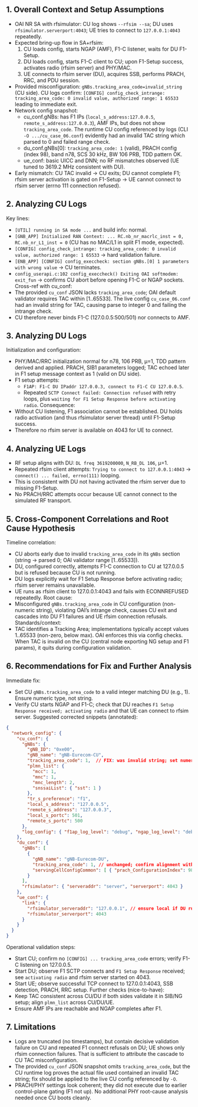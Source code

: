## 1. Overall Context and Setup Assumptions
- OAI NR SA with rfsimulator: CU log shows `--rfsim --sa`; DU uses `rfsimulator.serverport:4043`; UE tries to connect to `127.0.0.1:4043` repeatedly.
- Expected bring-up flow in SA+rfsim:
  1) CU loads config, starts NGAP (AMF), F1-C listener, waits for DU F1-Setup.
  2) DU loads config, starts F1-C client to CU; upon F1-Setup success, activates radio (rfsim server) and PHY/MAC.
  3) UE connects to rfsim server (DU), acquires SSB, performs PRACH, RRC, and PDU session.
- Provided misconfiguration: `gNBs.tracking_area_code=invalid_string` (CU side). CU logs confirm: `[CONFIG] config_check_intrange: tracking_area_code: 0 invalid value, authorized range: 1 65533` leading to immediate exit.
- Network config snapshot:
  - cu_conf.gNBs: has F1 IPs (`local_s_address:127.0.0.5`, `remote_s_address:127.0.0.3`), AMF IPs, but does not show `tracking_area_code`. The runtime CU config referenced by logs (CLI `-O .../cu_case_06.conf`) evidently had an invalid TAC string which parsed to 0 and failed range check.
  - du_conf.gNBs[0]: `tracking_area_code: 1` (valid), PRACH config (index 98), band n78, SCS 30 kHz, BW 106 PRB, TDD pattern OK.
  - ue_conf: basic UICC and DNN; no RF mismatches observed (UE tuned to 3619.2 MHz consistent with DU).
- Early mismatch: CU TAC invalid → CU exits; DU cannot complete F1; rfsim server activation is gated on F1-Setup → UE cannot connect to rfsim server (errno 111 connection refused).

## 2. Analyzing CU Logs
Key lines:
- `[UTIL] running in SA mode ...` and build info: normal.
- `[GNB_APP] Initialized RAN Context: ... RC.nb_nr_macrlc_inst = 0, RC.nb_nr_L1_inst = 0` (CU has no MAC/L1 in split F1 mode, expected).
- `[CONFIG] config_check_intrange: tracking_area_code: 0 invalid value, authorized range: 1 65533` → hard validation failure.
- `[ENB_APP] [CONFIG] config_execcheck: section gNBs.[0] 1 parameters with wrong value` → CU terminates.
- `config_userapi.c:102 config_execcheck() Exiting OAI softmodem: exit_fun` → confirms CU abort before opening F1-C or NGAP sockets.
Cross-ref with cu_conf:
- The provided `cu_conf` JSON lacks `tracking_area_code`; OAI default validator requires TAC within [1..65533]. The live config `cu_case_06.conf` had an invalid string for TAC, causing parse to integer 0 and failing the intrange check.
- CU therefore never binds F1-C (127.0.0.5:500/501) nor connects to AMF.

## 3. Analyzing DU Logs
Initialization and configuration:
- PHY/MAC/RRC initialization normal for n78, 106 PRB, µ=1, TDD pattern derived and applied. PRACH, SIB1 parameters logged; TAC echoed later in F1 setup message context as 1 (valid on DU side).
- F1 setup attempts:
  - `F1AP: F1-C DU IPaddr 127.0.0.3, connect to F1-C CU 127.0.0.5`.
  - Repeated `SCTP Connect failed: Connection refused` with retry loops, plus `waiting for F1 Setup Response before activating radio`.
Consequence:
- Without CU listening, F1 association cannot be established. DU holds radio activation (and thus rfsimulator server thread) until F1-Setup success.
- Therefore no rfsim server is available on 4043 for UE to connect.

## 4. Analyzing UE Logs
- RF setup aligns with DU: `DL freq 3619200000`, `N_RB_DL 106`, µ=1.
- Repeated rfsim client attempts: `Trying to connect to 127.0.0.1:4043` → `connect() ... failed, errno(111)` looping.
- This is consistent with DU not having activated the rfsim server due to missing F1-Setup.
- No PRACH/RRC attempts occur because UE cannot connect to the simulated RF transport.

## 5. Cross-Component Correlations and Root Cause Hypothesis
Timeline correlation:
- CU aborts early due to invalid `tracking_area_code` in its `gNBs` section (string → parsed 0; OAI validator range [1..65533]).
- DU, configured correctly, attempts F1-C connection to CU at 127.0.0.5 but is refused because CU is not running.
- DU logs explicitly wait for F1 Setup Response before activating radio; rfsim server remains unavailable.
- UE runs as rfsim client to 127.0.0.1:4043 and fails with ECONNREFUSED repeatedly.
Root cause:
- Misconfigured `gNBs.tracking_area_code` in CU configuration (non-numeric string), violating OAI’s intrange check, causes CU exit and cascades into DU F1 failures and UE rfsim connection refusals.
Standards/context:
- TAC identifies a Tracking Area; implementations typically accept values 1..65533 (non-zero, below max). OAI enforces this via config checks. When TAC is invalid on the CU (central node exporting NG setup and F1 params), it quits during configuration validation.

## 6. Recommendations for Fix and Further Analysis
Immediate fix:
- Set CU `gNBs.tracking_area_code` to a valid integer matching DU (e.g., 1). Ensure numeric type, not string.
- Verify CU starts NGAP and F1-C; check that DU reaches `F1 Setup Response received; activating radio` and that UE can connect to rfsim server.
Suggested corrected snippets (annotated):
```json
{
  "network_config": {
    "cu_conf": {
      "gNBs": {
        "gNB_ID": "0xe00",
        "gNB_name": "gNB-Eurecom-CU",
        "tracking_area_code": 1,  // FIX: was invalid string; set numeric, matches DU
        "plmn_list": {
          "mcc": 1,
          "mnc": 1,
          "mnc_length": 2,
          "snssaiList": { "sst": 1 }
        },
        "tr_s_preference": "f1",
        "local_s_address": "127.0.0.5",
        "remote_s_address": "127.0.0.3",
        "local_s_portc": 501,
        "remote_s_portc": 500
      },
      "log_config": { "f1ap_log_level": "debug", "ngap_log_level": "debug" } // optional: ease verification
    },
    "du_conf": {
      "gNBs": [
        {
          "gNB_name": "gNB-Eurecom-DU",
          "tracking_area_code": 1, // unchanged; confirm alignment with CU
          "servingCellConfigCommon": [ { "prach_ConfigurationIndex": 98 } ]
        }
      ],
      "rfsimulator": { "serveraddr": "server", "serverport": 4043 }
    },
    "ue_conf": {
      "link": {
        "rfsimulator_serveraddr": "127.0.0.1", // ensure local if DU runs on same host
        "rfsimulator_serverport": 4043
      }
    }
  }
}
```
Operational validation steps:
- Start CU; confirm no `[CONFIG] ... tracking_area_code` errors; verify F1-C listening on 127.0.0.5.
- Start DU; observe F1 SCTP connects and `F1 Setup Response` received; see `activating radio` and rfsim server started on 4043.
- Start UE; observe successful TCP connect to 127.0.0.1:4043, SSB detection, PRACH, RRC setup.
Further checks (nice-to-have):
- Keep TAC consistent across CU/DU if both sides validate it in SIB/NG setup; align `plmn_list` across CU/DU/UE.
- Ensure AMF IPs are reachable and NGAP completes after F1.

## 7. Limitations
- Logs are truncated (no timestamps), but contain decisive validation failure on CU and repeated F1 connect refusals on DU; UE shows only rfsim connection failures. That is sufficient to attribute the cascade to CU TAC misconfiguration.
- The provided `cu_conf` JSON snapshot omits `tracking_area_code`, but the CU runtime log proves the actual file used contained an invalid TAC string; fix should be applied to the live CU config referenced by `-O`.
- PRACH/PHY settings look coherent; they did not execute due to earlier control-plane gating (F1 not up). No additional PHY root-cause analysis needed once CU boots cleanly.